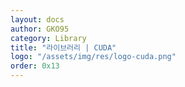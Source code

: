 ```yaml
---
layout: docs
author: GKO95
category: Library
title: "라이브러리 | CUDA"
logo: "/assets/img/res/logo-cuda.png"
order: 0x13
---
```

